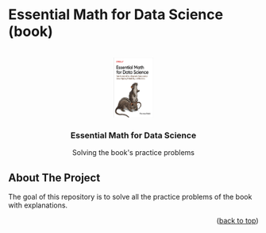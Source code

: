 # Essential Math for Data Science (book)

<a id="readme-top"></a>

<!-- PROJECT LOGO -->
<br />
<div align="center">
  <a href="(https://github.com/SamuelAmbrosino/options_futures_and_other_derivatives_john_hull_book">
    <img src="essential_math.png" alt="Logo" width="80" height="120">
  </a>

<h3 align="center"> Essential Math for Data Science</h3>

  <p align="center">
    Solving the book's practice problems 
  </p>
</div>

<!-- ABOUT THE PROJECT -->
## About The Project

The goal of this repository is to solve all the practice problems of the book with explanations.

<p align="right">(<a href="#readme-top">back to top</a>)</p>
